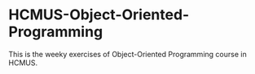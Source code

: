 # HCMUS-Object-Oriented-Programming
This is the weeky exercises of Object-Oriented Programming course in HCMUS.
